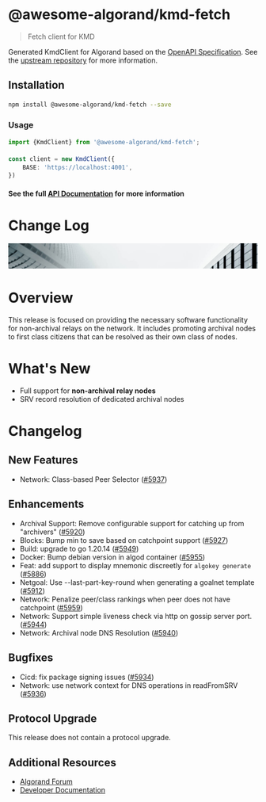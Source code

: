 
# @awesome-algorand/kmd-fetch
> Fetch client for KMD

Generated KmdClient for Algorand based on the [OpenAPI Specification](https://raw.githubusercontent.com/algorand/go-algorand/v3.23.1-stable/daemon/kmd/api/swagger.json). 
See the [upstream repository](https://github.com/algorand/go-algorand) for more information.

## Installation

```bash
npm install @awesome-algorand/kmd-fetch --save
```

### Usage

```typescript
import {KmdClient} from '@awesome-algorand/kmd-fetch';

const client = new KmdClient({
    BASE: 'https://localhost:4001',
})
```

#### See the full [API Documentation](https://awesome-algorand.github.io/algo-fetch/guides/clients/kmd/) for more information

# Change Log
![GitHub Logo](https://raw.githubusercontent.com/algorand/go-algorand/master/release/release-banner.jpg)

# Overview
This release is focused on providing the necessary software functionality for non-archival relays on the network. It includes promoting archival nodes to first class citizens that can be resolved as their own class of nodes.

# What&apos;s New
* Full support for **non-archival relay nodes**
* SRV record resolution of dedicated archival nodes

# Changelog
## New Features
* Network: Class-based Peer Selector ([#5937](https://github.com/algorand/go-algorand/pull/5937))
## Enhancements
* Archival Support: Remove configurable support for catching up from &quot;archivers&quot; ([#5920](https://github.com/algorand/go-algorand/pull/5920))
* Blocks: Bump min to save based on catchpoint support ([#5927](https://github.com/algorand/go-algorand/pull/5927))
* Build: upgrade to go 1.20.14 ([#5949](https://github.com/algorand/go-algorand/pull/5949))
* Docker: Bump debian version in algod container ([#5955](https://github.com/algorand/go-algorand/pull/5955))
* Feat: add support to display mnemonic discreetly for `algokey generate` ([#5886](https://github.com/algorand/go-algorand/pull/5886))
* Netgoal: Use --last-part-key-round when generating a goalnet template ([#5912](https://github.com/algorand/go-algorand/pull/5912))
* Network: Penalize peer/class rankings when peer does not have catchpoint ([#5959](https://github.com/algorand/go-algorand/pull/5959))
* Network: Support simple liveness check via http on gossip server port. ([#5944](https://github.com/algorand/go-algorand/pull/5944))
* Network: Archival node DNS Resolution ([#5940](https://github.com/algorand/go-algorand/pull/5940))
## Bugfixes
* Cicd: fix package signing issues ([#5934](https://github.com/algorand/go-algorand/pull/5934))
* Network: use network context for DNS operations in readFromSRV ([#5936](https://github.com/algorand/go-algorand/pull/5936))
## Protocol Upgrade
This release does not contain a protocol upgrade.

## Additional Resources
* [Algorand Forum](https://forum.algorand.org)
* [Developer Documentation](https://developer.algorand.org)

